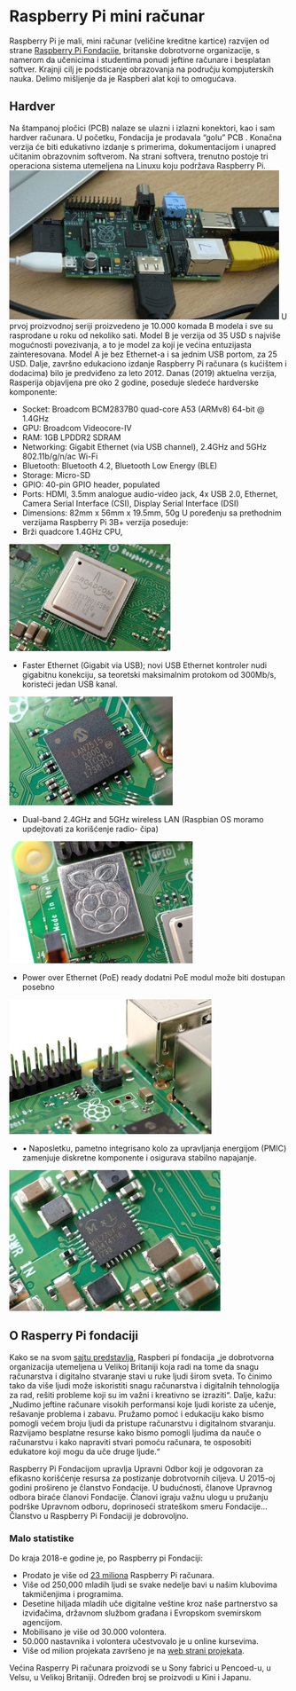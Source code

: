 # Raspberry Pi mini računar
Raspberry Pi je mali, mini računar (veličine kreditne kartice) razvijen od strane [Raspberry Pi Fondacije](https://www.raspberrypi.org), britanske dobrotvorne organizacije, s namerom da učenicima i studentima ponudi jeftine računare i besplatan softver. Krajnji cilj je podsticanje obrazovanja na području kompjuterskih nauka. Delimo mišljenje da je Raspberi alat koji to omogućava. 
## Hardver
Na štampanoj pločici (PCB) nalaze se ulazni i izlazni konektori, kao i sam  hardver  računara. U početku, Fondacija je prodavala “golu” PCB . Konačna verzija će biti edukativno izdanje s primerima, dokumentacijom i unapred učitanim obrazovnim softverom. Na strani softvera, trenutno postoje tri operaciona sistema utemeljena na Linuxu koju podržava Raspberry Pi.
![Raspberi](images/Image1.png)
U prvoj proizvodnoj seriji proizvedeno je 10.000 komada B modela i sve su rasprodane u roku od nekoliko sati. Model B je verzija od 35 USD s najviše mogućnosti povezivanja, a to je model za koji je većina entuzijasta zainteresovana. Model A je bez Ethernet-a i sa jednim USB portom, za 25 USD. Dalje, završno edukaciono izdanje Raspberry Pi računara (s kućištem i dodacima) bilo je predviđeno  za leto 2012.
Danas (2019) aktuelna verzija, Rasperija objavljena pre oko 2 godine, poseduje sledeće hardverske komponente:
* 	Socket: Broadcom BCM2837B0 quad-core A53 (ARMv8) 64-bit @ 1.4GHz
*	GPU: Broadcom Videocore-IV
*	RAM: 1GB LPDDR2 SDRAM
*	Networking: Gigabit Ethernet (via USB channel), 2.4GHz and 5GHz 802.11b/g/n/ac Wi-Fi
*	Bluetooth: Bluetooth 4.2, Bluetooth Low Energy (BLE)
*	Storage: Micro-SD
*	GPIO: 40-pin GPIO header, populated
* Ports: HDMI, 3.5mm analogue audio-video jack, 4x USB 2.0, Ethernet, Camera Serial Interface (CSI), Display Serial Interface (DSI)
*	Dimensions: 82mm x 56mm x 19.5mm, 50g
U poređenju sa prethodnim verzijama Raspberry Pi 3B+ verzija poseduje:
* Brži  quadcore 1.4GHz CPU,

![Raspberi procesor](images/Image2.jpg)

* 	Faster Ethernet (Gigabit via USB); novi  USB Ethernet kontroler nudi  gigabitnu konekciju, sa  teoretski  maksimalnim protokom od  300Mb/s, koristeći jedan  USB kanal.

![Raspberi ethernet](images/Image3.jpg)

* 	Dual-band 2.4GHz and 5GHz wireless LAN (Raspbian OS moramo updejtovati za korišćenje  radio- čipa)

![Raspberi radio čip](images/Image4.jpg)

* Power over Ethernet (PoE) ready dodatni PoE modul može biti dostupan posebno

![Raspberi Power over Ethernet](images/Image5.jpg)

* •	Naposletku, pametno integrisano  kolo za upravljanja energijom (PMIC) zamenjuje diskretne komponente i osigurava stabilno napajanje.

![Raspberi PMIC](images/Image6.jpg)

## O Rasperry Pi fondaciji
 Kako se na svom [sajtu predstavlja]((https://www.raspberrypi.org/about/)), Raspberi pi fondacija  „je dobrotvorna organizacija utemeljena u Velikoj Britaniji koja radi na tome da snagu računarstva i digitalno stvaranje stavi u ruke ljudi širom sveta. To činimo tako da više ljudi može iskoristiti snagu računarstva i digitalnih tehnologija za rad, rešiti probleme koji su im važni i kreativno se izraziti“.
 Dalje, kažu:
„Nudimo jeftine računare visokih performansi koje ljudi koriste za učenje, rešavanje problema i zabavu. Pružamo pomoć i edukaciju kako bismo pomogli većem broju ljudi da pristupe računarstvu i digitalnom stvaranju. Razvijamo besplatne resurse kako bismo pomogli ljudima da nauče o računarstvu i kako napraviti stvari pomoću računara, te osposobiti edukatore koji mogu   da uče druge ljude.“

Raspberry Pi Fondacijom  upravlja Upravni  Odbor  koji je odgovoran za efikasno  korišćenje resursa za postizanje  dobrotvornih ciljeva.
U 2015-oj godini prošireno je članstvo Fondacije. U budućnosti, članove Upravnog odbora biraće članovi Fondacije.
Članovi igraju važnu ulogu u pružanju podrške Upravnom odboru, doprinoseći strateškom smeru Fondacije...
Članstvo u Raspberry Pi Fondaciji  je dobrovoljno.

### Malo statistike
Do kraja  2018-e godine je, po Raspberry pi Fondaciji:
* 	Prodato je više od [23 miliona](https://blog.adafruit.com/2018/12/21/23-million-raspberry-pi-computers-sold-raspberry_pi-raspberrypi/)  Raspberry Pi računara.
*	Više od 250,000 mladih ljudi se svake nedelje  bavi u našim klubovima takmičenjima i programima.
*	Desetine hiljada mladih uče digitalne veštine kroz naše partnerstvo sa izviđačima, državnom službom građana i Evropskom svemirskom agencijom.
*	Mobilisano je više od 30.000  volontera.
*	50.000 nastavnika i volontera učestvovalo  je u online  kursevima.
*	Više od milion projekata završeno je na [web strani projekata](https://projects.raspberrypi.org/en/).

Većina  Rasperry Pi računara proizvodi se u Sony fabrici u  Pencoed-u, u  Velsu, u Velikoj Britaniji.  Određen broj se proizvodi u Kini i Japanu.

